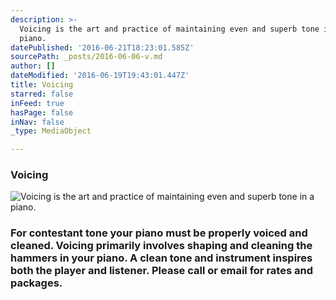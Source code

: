 ```yaml
---
description: >-
  Voicing is the art and practice of maintaining even and superb tone in a
  piano. 
datePublished: '2016-06-21T18:23:01.585Z'
sourcePath: _posts/2016-06-06-v.md
author: []
dateModified: '2016-06-19T19:43:01.447Z'
title: Voicing
starred: false
inFeed: true
hasPage: false
inNav: false
_type: MediaObject

---
```

### Voicing
![Voicing is the art and practice of maintaining even and superb tone in a piano. ](https://the-grid-user-content.s3-us-west-2.amazonaws.com/396fb644-41e1-4b21-b1f5-e63f1e1c8f62.jpg)

### For contestant tone your piano must be properly voiced and cleaned. Voicing primarily involves shaping and cleaning the hammers in your piano. A clean tone and instrument inspires both the player and listener. Please call or email for rates and packages.